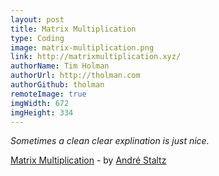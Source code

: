 ```yaml
---
layout: post
title: Matrix Multiplication
type: Coding
image: matrix-multiplication.png
link: http://matrixmultiplication.xyz/
authorName: Tim Holman
authorUrl: http://tholman.com
authorGithub: tholman
remoteImage: true
imgWidth: 672
imgHeight: 334
---
```


_Sometimes a clean clear explination is just nice._

[Matrix Multiplication](http://matrixmultiplication.xyz/) - by [André Staltz](http://staltz.com/)
